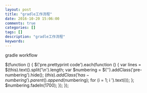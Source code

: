 ```yaml
---
layout: post
title: "gradle工作流程"
date: 2016-10-20 15:06:00 
comments: true
categories: []
tags: []
description: "gradle工作流程"
keywords: 
---
```



 
  
   
  
  
   gradle workflow
  
 
 
  $(function () {
                $('pre.prettyprint code').each(function () {
                    var lines = $(this).text().split('\n').length;
                    var $numbering = $('').addClass('pre-numbering').hide();
                    $(this).addClass('has-numbering').parent().append($numbering);
                    for (i = 1; i ').text(i));
                    };
                    $numbering.fadeIn(1700);
                });
            });
 


